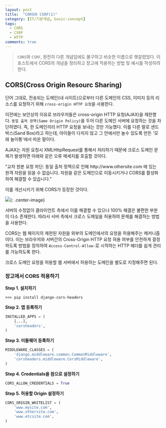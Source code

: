 ```yaml
---
layout: post
title:  "CORS와 CSRF(1)"
category: [IT/기본개념, basic-concept]
tags:
  - CORS
  - CSRF
  - HTTP
comments: true
---
```



> `CORS`와 `CSRF`, 완전히 다른 개념임에도 불구하고 비슷한 이름으로 헷갈렸었다. 이 포스트에서 CORS의 개념을 정리하고 장고에 적용하는 방법 및 예시를 작성하려 한다.

## CORS(Cross Origin Resourc Sharing)
단어 그대로, 전송되는 도메인(내 사이트)으로부터 다른 도메인의 CSS, 이미지 등의 리소스를 요청하기 위해 `cross-origin HTTP 요청`을 사용한다.

이전에는 보안상의 이유로 브라우저들은 cross-origin HTTP 요청(AJAX)을 제한했다.  `동일 출처 정책(Same Origin Policy)`을 두어 다른 도메인 서버에 요청하는 것을 차단하였다. 즉, 한 도메인끼리 HTTP 요청을 보내는 것만 가능했다. 이를 다른 말로 샌드박스(Sand Box)라고 하는데, 아이들이 다치지 않고 그 안에서만 놀수 있도록 만든 '모래 놀이통'에서 따온 말이다.

AJAX는 자원 요청시 XMLHttpRequest를 통해서 처리하기 때문에 크로스 도메인 문제가 발생하면 아래와 같은 오류 메세지를 호출할 것이다.

<p class="quote">
"교차 원본 요청 차단: 동일 출처 정책으로 인해 http://www.othersite.com 에 있는 원격 자원을 읽을 수 없습니다. 자원을 같은 도메인으로 이동시키거나 CORS를 활성화하여 해결할 수 있습니다."
</p>

이를 개선시키기 위해 CORS가 등장한 것이다.

![]({{site.url}}/assets/cors_ex.png){: .center-image}

서버의 수정없이 클라이언트 측에서 이를 해결할 수 있으나 100% 해결은 불편한 부분이 다소 존재한다. 따라서 서버 측에서 크로스 도메일을 허용하여 문제를 해결하는 방법을 사용한다.

CORS는 웹 페이지의 제한된 자원을 외부의 도메인에서의 요청을 허용해주는 메커니즘이다. 이는 브라우저와 서버간의 Cross-Origin HTTP 요청 혀용 여부를 안전하게 결정하도록 방법을 정의하여 `Access-Control-Allow-`로 시작하는 HTTP 헤더를 쉽게 관리를 가능하도록 한다.

크로스 도메인 요청을 허용할 웹 서버에서 허용하는 도메인을 별도로 지정해주면 된다.

### 장고에서 CORS 적용하기

**Step 1. 설치하기**

```
>>> pip install django-cors-headers
```

**Step 2. 앱 등록하기**

```python
INSTALLED_APPS = (
    [...],
    'corsheaders',
)
```

**Step 3. 미들웨어 등록하기**

```python
MIDDLEWARE_CLASSES = (
    'django.middleware.common.CommonMiddleware',
    'corsheaders.middleware.CorsMiddleware',
)
```

**Step 4. Credentials을 참으로 설정하기**

```python
CORS_ALLOW_CREDENTIALS = True
```

**Step 5. 허용할 Origin 설정하기**

```python
CORS_ORIGIN_WHITELIST = (
    'www.mysite.com',
    'www.othersite.com',
    'www.etcsite.com',
)
```
